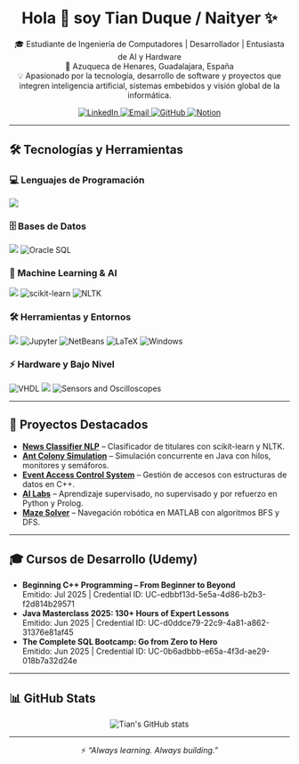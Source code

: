 <h1 align="center">Hola 👋 soy Tian Duque / Naityer ✨</h1>

<!-- ===== BLOQUE DE PRESENTACIÓN ===== -->

<p align="center">
🎓 Estudiante de Ingeniería de Computadores | Desarrollador | Entusiasta de AI y Hardware <br>
📍 Azuqueca de Henares, Guadalajara, España <br>
💡 Apasionado por la tecnología, desarrollo de software y proyectos que integren inteligencia artificial, sistemas embebidos y visión global de la informática.
</p>

<p align="center">
  <a href="https://linkedin.com/in/tian-duque-rey-859388261" target="blank">
    <img src="https://img.shields.io/badge/LinkedIn-0077B5?style=for-the-badge&logo=linkedin&logoColor=white" alt="LinkedIn"/>
  </a>
  <a href="mailto:tianduque.tech@gmail.com" target="blank">
    <img src="https://img.shields.io/badge/Gmail-D14836?style=for-the-badge&logo=gmail&logoColor=white" alt="Email"/>
  </a>
  <a href="https://github.com/Naityer" target="blank">
    <img src="https://img.shields.io/badge/GitHub-100000?style=for-the-badge&logo=github&logoColor=white" alt="GitHub"/>
  </a>
  <a href="https://naityer.notion.site" target="blank">
    <img src="https://img.shields.io/badge/Notion-000000?style=for-the-badge&logo=notion&logoColor=white" alt="Notion"/>
  </a>
</p>

---

<!-- ===== BLOQUE DE TECNOLOGÍAS ===== -->

<h2>🛠️ Tecnologías y Herramientas</h2>

<h3>💻 Lenguajes de Programación</h3>
<p align="left">
  <img src="https://skillicons.dev/icons?i=c,cpp,java,python,js,html,css" />
</p>

<h3>🗄️ Bases de Datos</h3>
<p align="left">
  <img src="https://skillicons.dev/icons?i=postgres,mysql" />
  <img src="https://img.shields.io/badge/OracleSQL-F80000?style=for-the-badge&logo=oracle&logoColor=white" alt="Oracle SQL"/>
</p>

<h3>🔬 Machine Learning & AI</h3>
<p align="left">
  <img src="https://skillicons.dev/icons?i=tensorflow,pytorch" />
  <img src="https://img.shields.io/badge/scikit--learn-F7931E?style=for-the-badge&logo=scikit-learn&logoColor=white" alt="scikit-learn"/>
  <img src="https://img.shields.io/badge/NLTK-85BE50?style=for-the-badge" alt="NLTK"/>
</p>

<h3>🛠️ Herramientas y Entornos</h3>
<p align="left">
  <img src="https://skillicons.dev/icons?i=git,github,vscode,bash,linux" />
  <img src="https://img.shields.io/badge/Jupyter-F37626?style=for-the-badge&logo=jupyter&logoColor=white" alt="Jupyter"/>
  <img src="https://img.shields.io/badge/NetBeans-1B6AC6?style=for-the-badge&logo=apache-netbeans-ide&logoColor=white" alt="NetBeans"/>
  <img src="https://img.shields.io/badge/LaTeX-008080?style=for-the-badge&logo=latex&logoColor=white" alt="LaTeX"/>
  <img src="https://img.shields.io/badge/Windows-0078D6?style=for-the-badge&logo=windows&logoColor=white" alt="Windows"/>
</p>

<h3>⚡ Hardware y Bajo Nivel</h3>
<p align="left">
  <img src="https://img.shields.io/badge/VHDL-008080?style=for-the-badge" alt="VHDL"/>
  <img src="https://skillicons.dev/icons?i=arduino" />
  <img src="https://img.shields.io/badge/Sensors%20%26%20Oscilloscopes-555555?style=for-the-badge" alt="Sensors and Oscilloscopes"/>
</p>

---

<!-- ===== BLOQUE DE PROYECTOS ===== -->

<h2>🚀 Proyectos Destacados</h2>

<ul>
  <li>
    <b><a href="https://github.com/Naityer/NewsClassifierNLP">News Classifier NLP</a></b> – Clasificador de titulares con scikit-learn y NLTK.
  </li>
  <li>
    <b><a href="https://github.com/Naityer/JavaHormigas">Ant Colony Simulation</a></b> – Simulación concurrente en Java con hilos, monitores y semáforos.
  </li>
  <li>
    <b><a href="https://github.com/Naityer/ControlAcceso_EVTDeportivo">Event Access Control System</a></b> – Gestión de accesos con estructuras de datos en C++.
  </li>
  <li>
    <b><a href="https://github.com/Naityer/AI-Labs-TianDuque">AI Labs</a></b> – Aprendizaje supervisado, no supervisado y por refuerzo en Python y Prolog.
  </li>
  <li>
    <b><a href="https://github.com/Naityer/PyC_Laberinto_PLF">Maze Solver</a></b> – Navegación robótica en MATLAB con algoritmos BFS y DFS.
  </li>
</ul>

---

<!-- ===== BLOQUE DE CURSOS Y CERTIFICACIONES ===== -->

<h2>🎓 Cursos de Desarrollo (Udemy)</h2>

<ul>
  <li>
    <b>Beginning C++ Programming – From Beginner to Beyond</b><br>
    Emitido: Jul 2025 | Credential ID: UC-edbbf13d-5e5a-4d86-b2b3-f2d814b29571
  </li>
  <li>
    <b>Java Masterclass 2025: 130+ Hours of Expert Lessons</b><br>
    Emitido: Jun 2025 | Credential ID: UC-d0ddce79-22c9-4a81-a862-31376e81af45
  </li>
  <li>
    <b>The Complete SQL Bootcamp: Go from Zero to Hero</b><br>
    Emitido: Jun 2025 | Credential ID: UC-0b6adbbb-e65a-4f3d-ae29-018b7a32d24e
  </li>
</ul>

---

<!-- ===== BLOQUE DE ESTADÍSTICAS ===== -->

<h2>📊 GitHub Stats</h2>

<p align="center">
  <img src="https://github-readme-stats.vercel.app/api?username=Naityer&show_icons=true&theme=radical" alt="Tian's GitHub stats" />
</p>

---

<p align="center">⚡️ <i>“Always learning. Always building.”</i></p>
